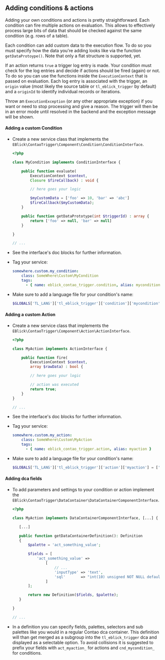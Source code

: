 Adding conditions & actions
---------------------------

Adding your own conditions and actions is pretty straightforward. Each
condition can fire multiple actions on evaluation. This allows to
effectively process large bits of data that should be checked against
the same condition (e.g. rows of a table).

Each condition can add custom data to the execution flow. To do so you
must specify how the data you're adding looks like via the function
`getDataProtoype()`. Note that only a flat structure is supported, yet.

If an action returns `true` a trigger log entry is made. Your condition
must check for the log entries and decide if actions should be fired
(again) or not. To do so you can use the functions inside the
`ExecutionContext` that is passed on evaluation. Each log entry is
associated with the trigger, an `origin` value (most likely the source
table or `tl_eblick_trigger` by default) and a `originId` to identify
individual records or iterations.

Throw an `ExecutionException` (or any other appropriate exception) if
you want or need to stop processing and give a reason. The trigger will
then be in an error mode until resolved in the backend and the exception
message will be shown.



#### Adding a custom Condition

 - Create a new service class that implements the
   `EBlick\ContaoTrigger\Component\Condition\ConditionInterface`.
   ```php
   <?php

   class MyCondition implements ConditionInterface {

       public function evaluate(
           ExecutionContext $context,
           Closure $fireCallback) : void {

           // here goes your logic

           $myCustomData = ['foo' => 10, 'bar' => 'abc']
           $fireCallback($myCustomData);
       }

       public function getDataPrototype(int $triggerId) : array {
           return ['foo' => null, 'bar' => null]
       }

   }

   // ...
   ```

 - See the interface's doc blocks for further information.
 - Tag your service:
   ```yml
   somewhere.custom.my_condition:
       class: SomeWhere\Custom\MyCondition
       tags:
         - { name: eblick_contao_trigger.condition, alias: mycondition }
   ```

 - Make sure to add a language file for your condition's name:
   ```php
   $GLOBALS['TL_LANG']['tl_eblick_trigger']['condition']['mycondition'] = ['My Condition'];
   ```



#### Adding a custom Action
 - Create a new service class that implements the
   `EBlick\ContaoTrigger\Component\Action\ActionInterface`.
   ```php
   <?php

   class MyAction implements ActionInterface {

       public function fire(
           ExecutionContext $context,
           array $rawData) : bool {

           // here goes your logic

           // action was executed
           return true;
       }
   }

   // ...
   ```

 - See the interface's doc blocks for further information.
 - Tag your service:
   ```yml
   somewhere.custom.my_action:
       class: SomeWhere\Custom\MyAction
       tags:
         - { name: eblick_contao_trigger.action, alias: myaction }
   ```

 - Make sure to add a language file for your condition's name:
   ```php
   $GLOBALS['TL_LANG']['tl_eblick_trigger']['action']['myaction'] = ['My Action'];
   ```


#### Adding dca fields

 - To add parameters and settings to your condition or action implement
   the `EBlick\ContaoTrigger\DataContainer\DataContainerComponentInterface`.

   ```php
   <?php

   class MyAction implements DataContainerComponentInterface, [...] {

      [...]

      public function getDataContainerDefinition(): Definition
      {
          $palette = 'act_something_value';

          $fields = [
              'act_something_value' =>
                  [
                      // ...
                      'inputType' => 'text',
                      'sql'       => "int(10) unsigned NOT NULL default '0'"
                  ]
          ];

          return new Definition($fields, $palette);
      }

   }

   // ...
   ```

 - In a definition you can specify fields, palettes, selectors and
   sub palettes like you would in a regular Contao dca container. This
   definition will than get merged as a subgroup into the
   `tl_eblick_trigger` dca and displayed as a selectable option. To avoid
   collisions it is suggested to prefix your fields with `act_myaction_`
   for actions and `cnd_mycondition_` for conditions.
